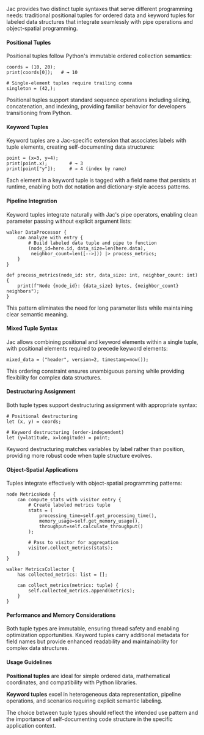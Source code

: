 Jac provides two distinct tuple syntaxes that serve different programming needs: traditional positional tuples for ordered data and keyword tuples for labeled data structures that integrate seamlessly with pipe operations and object-spatial programming.

#### Positional Tuples

Positional tuples follow Python's immutable ordered collection semantics:

```jac
coords = (10, 20);
print(coords[0]);   # → 10

# Single-element tuples require trailing comma
singleton = (42,);
```

Positional tuples support standard sequence operations including slicing, concatenation, and indexing, providing familiar behavior for developers transitioning from Python.

#### Keyword Tuples

Keyword tuples are a Jac-specific extension that associates labels with tuple elements, creating self-documenting data structures:

```jac
point = (x=3, y=4);
print(point.x);        # → 3
print(point["y"]);     # → 4 (index by name)
```

Each element in a keyword tuple is tagged with a field name that persists at runtime, enabling both dot notation and dictionary-style access patterns.

#### Pipeline Integration

Keyword tuples integrate naturally with Jac's pipe operators, enabling clean parameter passing without explicit argument lists:

```jac
walker DataProcessor {
    can analyze with entry {
        # Build labeled data tuple and pipe to function
        (node_id=here.id, data_size=len(here.data), 
         neighbor_count=len([-->])) |> process_metrics;
    }
}

def process_metrics(node_id: str, data_size: int, neighbor_count: int) {
    print(f"Node {node_id}: {data_size} bytes, {neighbor_count} neighbors");
}
```

This pattern eliminates the need for long parameter lists while maintaining clear semantic meaning.

#### Mixed Tuple Syntax

Jac allows combining positional and keyword elements within a single tuple, with positional elements required to precede keyword elements:

```jac
mixed_data = ("header", version=2, timestamp=now());
```

This ordering constraint ensures unambiguous parsing while providing flexibility for complex data structures.

#### Destructuring Assignment

Both tuple types support destructuring assignment with appropriate syntax:

```jac
# Positional destructuring
let (x, y) = coords;

# Keyword destructuring (order-independent)
let (y=latitude, x=longitude) = point;
```

Keyword destructuring matches variables by label rather than position, providing more robust code when tuple structure evolves.

#### Object-Spatial Applications

Tuples integrate effectively with object-spatial programming patterns:

```jac
node MetricsNode {
    can compute_stats with visitor entry {
        # Create labeled metrics tuple
        stats = (
            processing_time=self.get_processing_time(),
            memory_usage=self.get_memory_usage(),
            throughput=self.calculate_throughput()
        );
        
        # Pass to visitor for aggregation
        visitor.collect_metrics(stats);
    }
}

walker MetricsCollector {
    has collected_metrics: list = [];
    
    can collect_metrics(metrics: tuple) {
        self.collected_metrics.append(metrics);
    }
}
```

#### Performance and Memory Considerations

Both tuple types are immutable, ensuring thread safety and enabling optimization opportunities. Keyword tuples carry additional metadata for field names but provide enhanced readability and maintainability for complex data structures.

#### Usage Guidelines

**Positional tuples** are ideal for simple ordered data, mathematical coordinates, and compatibility with Python libraries.

**Keyword tuples** excel in heterogeneous data representation, pipeline operations, and scenarios requiring explicit semantic labeling.

The choice between tuple types should reflect the intended use pattern and the importance of self-documenting code structure in the specific application context.
